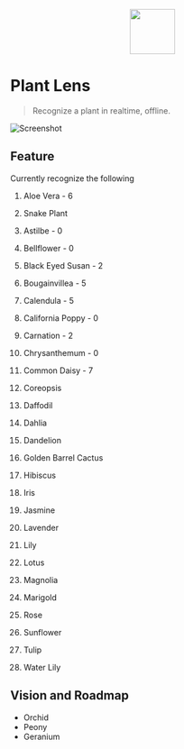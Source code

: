 <p align="center">
  <img src="./assets/logo.png" lt="Logo" width="80" />
<p>

# Plant Lens

> Recognize a plant in realtime, offline.

![Screenshot](assets/screenshot.webp)
## Feature

Currently recognize the following

  1. Aloe Vera - 6
  1. Snake Plant

  1. Astilbe - 0
  1. Bellflower - 0
  1. Black Eyed Susan - 2
  1. Bougainvillea - 5
  1. Calendula - 5
  1. California Poppy - 0
  1. Carnation - 2
  1. Chrysanthemum - 0
  1. Common Daisy - 7
  1. Coreopsis
  1. Daffodil
  1. Dahlia
  1. Dandelion
  1. Golden Barrel Cactus
  1. Hibiscus
  1. Iris
  1. Jasmine
  1. Lavender
  1. Lily
  1. Lotus
  1. Magnolia
  1. Marigold
  1. Rose
  1. Sunflower
  1. Tulip
  1. Water Lily

## Vision and Roadmap

  - Orchid
  - Peony
  - Geranium